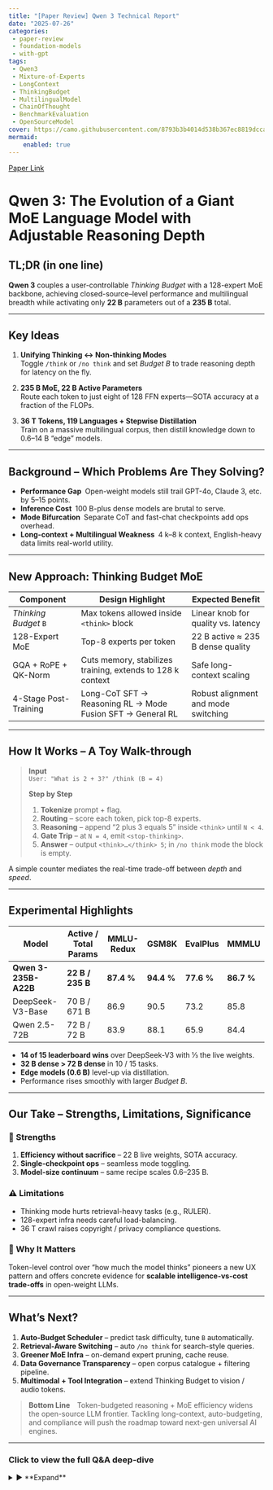 ```yaml
---
title: "[Paper Review] Qwen 3 Technical Report"
date: "2025-07-26"
categories:
 - paper-review
 - foundation-models
 - with-gpt
tags:
 - Qwen3
 - Mixture-of-Experts
 - LongContext
 - ThinkingBudget
 - MultilingualModel
 - ChainOfThought
 - BenchmarkEvaluation
 - OpenSourceModel
cover: https://camo.githubusercontent.com/8793b3b4014d538b367ec8819dcca85e79cb8d910c808fa7849e3cd85e2ebe79/68747470733a2f2f7169616e77656e2d7265732e6f73732d616363656c65726174652d6f766572736561732e616c6979756e63732e636f6d2f6c6f676f5f7177656e332e706e67
mermaid:
    enabled: true
---
```


[Paper Link](https://arxiv.org/abs/2505.09388v1)

# Qwen 3: The Evolution of a Giant MoE Language Model with Adjustable Reasoning Depth

## TL;DR (in one line)

**Qwen 3** couples a user-controllable *Thinking Budget* with a 128-expert MoE backbone, achieving closed-source–level performance and multilingual breadth while activating only **22 B** parameters out of a **235 B** total.

---

## Key Ideas

1. **Unifying Thinking ↔ Non-thinking Modes**  
   Toggle `/think` or `/no think` and set *Budget B* to trade reasoning depth for latency on the fly.

2. **235 B MoE, 22 B Active Parameters**  
   Route each token to just eight of 128 FFN experts—SOTA accuracy at a fraction of the FLOPs.

3. **36 T Tokens, 119 Languages + Stepwise Distillation**  
   Train on a massive multilingual corpus, then distill knowledge down to 0.6–14 B “edge” models.

---

## Background – Which Problems Are They Solving?

* **Performance Gap** Open-weight models still trail GPT-4o, Claude 3, etc. by 5–15 points.  
* **Inference Cost** 100 B-plus dense models are brutal to serve.  
* **Mode Bifurcation** Separate CoT and fast-chat checkpoints add ops overhead.  
* **Long-context + Multilingual Weakness** 4 k–8 k context, English-heavy data limits real-world utility.

---

## New Approach: **Thinking Budget MoE**

| Component             | Design Highlight                                           | Expected Benefit                    |
| --------------------- | ---------------------------------------------------------- | ----------------------------------- |
| *Thinking Budget* `B` | Max tokens allowed inside `<think>` block                  | Linear knob for quality vs. latency |
| 128-Expert MoE        | Top-8 experts per token                                    | 22 B active ≈ 235 B dense quality   |
| GQA + RoPE + QK-Norm  | Cuts memory, stabilizes training, extends to 128 k context | Safe long-context scaling           |
| 4-Stage Post-Training | Long-CoT SFT → Reasoning RL → Mode Fusion SFT → General RL | Robust alignment and mode switching |

---

## How It Works – A Toy Walk-through

> **Input**  
> `User: "What is 2 + 3?" /think (B = 4)`  
>
> **Step by Step**  
> 1. **Tokenize** prompt + flag.  
> 2. **Routing** – score each token, pick top-8 experts.  
> 3. **Reasoning** – append “2 plus 3 equals 5” inside `<think>` until `N < 4`.  
> 4. **Gate Trip** – at `N = 4`, emit `<stop-thinking>`.  
> 5. **Answer** – output `<think>…</think> 5`; in `/no think` mode the block is empty.

A simple counter mediates the real-time trade-off between *depth* and *speed*.

---

## Experimental Highlights

| Model                | Active / Total Params | MMLU-Redux | GSM8K      | EvalPlus   | MMMLU      |
| -------------------- | --------------------- | ---------- | ---------- | ---------- | ---------- |
| **Qwen 3-235B-A22B** | **22 B / 235 B**      | **87.4 %** | **94.4 %** | **77.6 %** | **86.7 %** |
| DeepSeek-V3-Base     | 70 B / 671 B          | 86.9       | 90.5       | 73.2       | 85.8       |
| Qwen 2.5-72B         | 72 B / 72 B           | 83.9       | 88.1       | 65.9       | 84.4       |

* **14 of 15 leaderboard wins** over DeepSeek-V3 with ⅓ the live weights.  
* **32 B dense > 72 B dense** in 10 / 15 tasks.  
* **Edge models (0.6 B)** level-up via distillation.  
* Performance rises smoothly with larger *Budget B*.

---

## Our Take – Strengths, Limitations, Significance

### 💪 Strengths

1. **Efficiency without sacrifice** – 22 B live weights, SOTA accuracy.  
2. **Single-checkpoint ops** – seamless mode toggling.  
3. **Model-size continuum** – same recipe scales 0.6–235 B.

### ⚠️ Limitations

* Thinking mode hurts retrieval-heavy tasks (e.g., RULER).  
* 128-expert infra needs careful load-balancing.  
* 36 T crawl raises copyright / privacy compliance questions.

### 🌟 Why It Matters

Token-level control over “how much the model thinks” pioneers a new UX pattern and offers concrete evidence for **scalable intelligence-vs-cost trade-offs** in open-weight LLMs.

---

## What’s Next?

1. **Auto-Budget Scheduler** – predict task difficulty, tune `B` automatically.  
2. **Retrieval-Aware Switching** – auto `/no think` for search-style queries.  
3. **Greener MoE Infra** – on-demand expert pruning, cache reuse.  
4. **Data Governance Transparency** – open corpus catalogue + filtering pipeline.  
5. **Multimodal + Tool Integration** – extend Thinking Budget to vision / audio tokens.

> **Bottom Line** Token-budgeted reasoning + MoE efficiency widens the open-source LLM frontier. Tackling long-context, auto-budgeting, and compliance will push the roadmap toward next-gen universal AI engines.

---


### Click to view the full Q&A deep-dive

<details markdown="block">
<summary>▶️ **Expand**</summary>



### ✅ Part 1: Research Gap, Central Hypothesis, Contributions

#### **Prompt 1.1.1 – Research Gap**

> *“Analyze the 'Introduction' and 'Related Work' sections to identify the key research gap this paper aims to address. What limitations in prior work or open problems are they trying to solve?”*

##### 🧩 Identified Gaps

| Gap                                          | Description                                                                                                                                    | Qwen3’s Strategy                                                 |
| -------------------------------------------- | ---------------------------------------------------------------------------------------------------------------------------------------------- | ---------------------------------------------------------------- |
| **① Open LLM performance gap**               | Closed-source models like GPT-4o and Claude 3.7 dominate benchmarks, with open-weight models like Llama 3, Mixtral, DeepSeek-V3 still lagging. | Massive pretraining on 36T tokens with a 235B MoE design         |
| **② Dual-model inefficiency**                | Reasoning-heavy (CoT) and fast-chat models are deployed separately, increasing infra cost.                                                     | Unified model with mode toggling + token-based “Thinking Budget” |
| **③ Inference cost of large dense models**   | 100B+ dense models are too expensive to train and serve.                                                                                       | Use MoE with only 22B active weights per token                   |
| **④ Long-context and multilingual weakness** | Prior open models limited to 4–8k context, mostly English data.                                                                                | 32K context support + training on 119 languages                  |
| **⑤ Lack of reproducibility**                | SOTA models often rely on closed weights and data.                                                                                             | Fully open release (weights, code, training details)             |

---

#### **Prompt 1.1.2 – Central Hypothesis**

> *"What is the central claim of the paper? Write a single sentence like: 'The authors hypothesize that \[method] overcomes \[limitations] to achieve \[outcome].'"*

**The authors hypothesize that integrating thinking and non-thinking modes within a single MoE architecture, along with a controllable thinking budget, enables open-source LLMs to overcome mode bifurcation and efficiency challenges while achieving reasoning performance rivaling closed-source giants.**

---

#### **Prompt 1.2.1 – Novel Contributions**

> *"List the top 1–3 original contributions. Clearly classify whether each is a new architecture, training method, dataset, or repurposed existing technique."*

| #                                                                                                                                              | Contribution                                     | Type |
| ---------------------------------------------------------------------------------------------------------------------------------------------- | ------------------------------------------------ | ---- |
| **1. Dual-mode reasoning with controllable thinking budget** – One model supports both CoT and fast responses using a simple budget parameter. | New architecture + novel usage of prompting      |      |
| **2. 235B MoE model with only 22B active parameters outperforming 70B+ dense models**                                                          | New architecture                                 |      |
| **3. Massive multilingual pretraining (36T tokens, 119 languages) + two-stage strong-to-weak distillation pipeline**                           | New dataset + novel distillation training method |      |

---

#### **Prompt 1.2.2 – Claimed Advantages**

> *"According to the authors, why is their method better than previous ones? Summarize their strongest supporting arguments."*

| Argument                           | Summary                                                                                                  |
| ---------------------------------- | -------------------------------------------------------------------------------------------------------- |
| **Unified reasoning modes**        | No need to swap models; thinking/non-thinking toggled via prompt. Budget enables fine-grained control.   |
| **MoE efficiency**                 | 22B active parameters yield results rivaling 72B+ dense models.                                          |
| **Distillation-based portability** | Knowledge from large models is effectively passed down to 0.6–14B models.                                |
| **Benchmark dominance**            | Qwen3-235B-A22B outperforms DeepSeek-V3 on 14/15 tasks; 32B dense surpasses Qwen2.5-72B in most metrics. |


### ✅ Part 2: Algorithm, Key Mechanism, Performance Results

#### **Prompt 1.3.1 – Step-by-Step Algorithm Explanation**

> *"Explain the main algorithm or architecture in step-by-step fashion with a toy example (e.g. 3×3 pixels, short text). Define all terms/variables clearly."*

##### 🔧 Qwen3’s Core Mechanism – Explained Step-by-Step

We walk through how Qwen3’s **Thinking Mode + Budget Control** and **128-Expert MoE Routing** work using a simple example:

---

**1. Preliminaries & Definitions**

| Term                  | Description                                                                        |
| --------------------- | ---------------------------------------------------------------------------------- |
| `/think`, `/no think` | Prompt flags to toggle reasoning (CoT) mode on/off                                 |
| `<think>...</think>`  | Invisible token span for model-generated internal reasoning                        |
| `Thinking Budget B`   | Max token count allowed inside `<think>`; triggers `<stop-thinking>`               |
| `Expert Eᵢ`           | One of 128 FFNs; token routed to top-8 for parallel processing                     |
| `Router R`            | Learns softmax weights over all experts per token; uses global load balancing loss |

---

**2. Input – Toy Example**

* **Text Input**:
  `User: "What is 2 + 3?" /think (B = 4)`

* **Image Input (flattened)**:

  ```
  [  0 255 128
     64  32 192
    255   0  16 ] → 9 tokens
  ```

---

**3. Processing Pipeline**

| Step                              | Thinking Mode Flow                                                                                      | MoE Flow                                       |
| --------------------------------- | ------------------------------------------------------------------------------------------------------- | ---------------------------------------------- |
| **S0. Tokenization**              | Tokenize input prompt and flag                                                                          | Embed image tokens                             |
| **S1. Router Scoring**            | For each hidden state `h_t`, compute softmax over 128 experts                                           | Same                                           |
| **S2. Expert Dispatch**           | —                                                                                                       | Select top-8 experts; run parallel FFN         |
| **S3. Reasoning Generation**      | Initialize counter `N = 0`; generate CoT tokens until `N = B` → emit `<stop-thinking>` and final answer | Aggregated expert outputs passed to next layer |
| **S4. Output Formatting**         | Output is `<think>…</think> 5`. If `/no think`, output `<think></think> 5`                              | —                                              |
| **S5. Budget Scaling (Optional)** | Higher B yields better reasoning scores (shown in benchmarks)                                           | k=8 fixed; predictable memory usage            |

---

**4. Visual Flow Diagram (Mermaid)**

```mermaid
flowchart TD
    A[User Prompt<br>/think] --> B[Tokenizer]
    B --> C[Self-Attn + Router R]
    C --> D{Top-8 Experts}
    D -->|Parallel FFN| E[Aggregated Hidden]
    E --> F[Decoder<br>Generate <think> tokens]
    F --> G{B == 4?}
    G -- No --> F
    G -- Yes --> H[Insert stop-thinking]
    H --> I[Generate Final Answer]
    I --> J[Return <think>…</think> Answer]
```

---

**5. Summary Points**

* *Unified Mode with Budget Control*:
  `/think`, `/no think`, and `<think>` blocks allow one model to serve both modes.

* *Efficient MoE*:
  22 B active (out of 235 B total) with global load balancing.

* *Paired with Training*:
  4-stage post-training pipeline reinforces budget control and alignment.

---

**6. Quick Q\&A**

| Q                                      | A                                                  |
| -------------------------------------- | -------------------------------------------------- |
| What if `B = 0`?                       | Behaves like non-thinking mode automatically.      |
| What if 3 tokens all go to expert E₁?  | Load balancing loss penalizes overused experts.    |
| What happens if `/no think` and B > 0? | B is ignored; model emits empty `<think></think>`. |

---

#### **Prompt 1.3.2 – Secret Weapon: Thinking Budget Gating**

> *"Identify one crucial formula/component that enables Qwen3’s capabilities and explain its function."*

**🧠 Key Insight: Token-Gated Thinking Budget**

* User sets budget `B` (e.g. 8192 tokens)
* Model begins generating inside `<|think|>` span
* For each step t:

  $$
  N_t \leftarrow N_{t-1} + \mathbf{1}[ \text{token}_t \in \text{thinking} ]
  $$
* If $N_t \ge B$, stop reasoning, switch to answer mode.

**Why it's essential**:

1. **Balances quality & cost**
   Prevents runaway CoT while ensuring deep reasoning when needed.

2. **Enables mode fusion**
   Without gating, reasoning and chat modes couldn't coexist in one checkpoint.

3. **Scales predictably**
   Authors show performance grows smoothly with larger `B`.

> This one simple counter turns Qwen3 into a controllable, cost-aware LLM with dynamic depth—no separate models or rerouting needed.




### ✅ Part 3: Comparative Analysis, Limitations, and Future Directions

#### **Prompt 1.4.1 – Core Results Summary**

> *"Summarize key results from the ‘Experiments’ section. What benchmarks were used? Which metrics? What do the authors highlight as the most important evidence?"*

##### 📊 Evaluation Setup

* **Metrics**: Accuracy, pass\@1 / pass\@64 (for code), Codeforces Elo
* **Benchmarks**: MMLU-Redux, SuperGPQA, GSM8K, EvalPlus, MultiPL-E, MMMLU, INCLUDE, and more

##### 🏆 Key Highlights

| Model                     | Active / Total Params | Notable Scores                       | Takeaways                                                 |
| ------------------------- | --------------------- | ------------------------------------ | --------------------------------------------------------- |
| **Qwen3-235B-A22B**       | 22B / 235B            | MMLU 87.4, GSM8K 94.4, EvalPlus 77.6 | Beats DeepSeek-V3 in 14/15 tasks                          |
| **Qwen3-32B (Dense)**     | 32B / 32B             | MMLU-Pro 65.5, SuperGPQA 39.8        | Outperforms Qwen2.5-72B in 10/15; dominates LLaMA-4-Scout |
| **Small Models (0.6–8B)** | —                     | Better pass\@1/64 and STEM accuracy  | Strong gains via distillation vs Qwen2.5 and LLaMA-3      |

##### 📚 Long-Context & Budget Findings

* Achieves 95.0% average on RULER at 128K context
* Thinking mode sometimes hurts search tasks — may interfere with retrieval signal
* Budget (e.g. B=8192) prevents overthinking, balancing quality & latency

##### 🔁 Strong-to-Weak Distillation

* Large models (235B) distilled into 0.6–8B versions
* Pass\@k improves; training time drops 10× compared to RL

---

#### **Prompt 1.4.2 – Comparative & Critical Analysis**

> *"How does Qwen3 compare to baselines like DeepSeek, LLaMA? Where does it fail to improve? Did the authors explain why?"*

##### ✅ Strongest Evidence of Superiority

| Compared Against                | Highlight                                                                    |
| ------------------------------- | ---------------------------------------------------------------------------- |
| **DeepSeek-V3 (671B)**          | Qwen3-235B-A22B beats it in 14 of 15 benchmarks, with just 22B active params |
| **LLaMA-4-Maverick (402B)**     | Qwen3 uses smaller active weights (22B vs 17B) but wins in reasoning tasks   |
| **Qwen2.5-72B / LLaMA-4-Scout** | 32B model beats both in most tasks                                           |

##### ⚠️ Cases with Limited Gains

| Scenario              | Result                                          |
| --------------------- | ----------------------------------------------- |
| Qwen3-14B on GPQA     | Underperforms Qwen2.5-32B by 8 points           |
| Qwen3-235B on INCLUDE | Slightly trails DeepSeek-V3                     |
| Post-RL CoT Fusion    | Some drop in math/code (AIME’24, LiveCodeBench) |

##### 🧠 Author's Explanations

* **Trade-offs during RL**:
  General alignment hurt niche reasoning (math/code) slightly

* **Architectural differences**:
  Gains from QK-Norm, STEM-heavy data more visible in larger models

* **Budget still has headroom**:
  Performance rises with larger `B` — authors suggest this could close remaining gaps

---

#### **Prompt 1.5.1 – Limitations (Acknowledged + Latent)**

> *"Which limitations do the authors admit? What else might be a problem?"*

##### 📌 Acknowledged by Authors

| Issue                               | Description                                                   |
| ----------------------------------- | ------------------------------------------------------------- |
| **Retrieval hurt by thinking mode** | RULER tasks drop when CoT is active                           |
| **Post-RL performance dip**         | AIME’24, LiveCodeBench scores drop slightly                   |
| **Mode-switch errors**              | ThinkFollow only 88.7 after Stage 3; improved but not perfect |
| **No 32K+ budget tests yet**        | Future work planned                                           |

##### ⚠️ Additional Risks (Our View)

| Category                       | Concern                                                                 |
| ------------------------------ | ----------------------------------------------------------------------- |
| **Energy / Compute Cost**      | 235B params + 36T tokens → large carbon footprint despite MoE           |
| **Infrastructure Complexity**  | 128-expert routing requires load balancing + robust scheduling          |
| **Data Ethics**                | 119-language crawl lacks full license/PII audit transparency            |
| **Teacher Dependency**         | Distillation assumes access to huge teacher models like o3, DeepSeek-R1 |
| **Budget Hyperparam Tuning**   | Users must manually choose B; poor values = bad UX                      |
| **Multilingual inconsistency** | Still behind DeepSeek-V3 on INCLUDE (44 languages)                      |
| **Potential misuse**           | CoT blocks could leak bias/private data if exposed                      |
| **Trade-off dilemma**          | Hard to optimize for both generality and niche domains like math/code   |

---

#### **Prompt 1.5.2 – Future Directions**

> *"What future work do the authors suggest? What else could be worth pursuing?"*

##### 🛣️ Authors’ Roadmap

1. **More diverse pretraining data** (even beyond 36T)
2. **Better long-context modeling** (100K+ token generation)
3. **Agent-based RL with tool use**
4. **Budget scaling beyond 32K**

##### 💡 Our Additional Suggestions

| Direction                       | Why It Matters                 | Idea                                              |
| ------------------------------- | ------------------------------ | ------------------------------------------------- |
| **Retrieval-aware switching**   | CoT may harm search tasks      | Auto-detect query type and turn off thinking mode |
| **Auto-budget scheduling**      | Avoids manual tuning           | Predict optimal `B` via RL or bandits             |
| **Green MoE scaling**           | Save power, reduce latency     | Expert pruning, KV cache reuse                    |
| **Transparent data governance** | Enable reproducibility & audit | Open-source corpus catalog and filters            |
| **Super-tiny model support**    | Even 0.6B is too large for IoT | LoRA + quantization + vocab compression           |
| **Safe reasoning alignment**    | Prevent `<think>` leakage      | Red-team filters, `explain-only` mode             |
| **Multimodal fusion**           | CoT for vision/audio too       | Extend token budgeting to MM models (MoE-MM)      |


### ✅ Part 4: Model Architecture and Training Strategy

#### **Prompt – Architecture Details**

> *"If it uses a Transformer, explain attention structure (e.g. number of heads/layers). How is positional encoding handled? If it’s Seq2Seq, explain encoder-decoder interaction."*

##### 🏗️ Qwen3 Architecture Summary

* **Decoder-only Transformer** (like GPT); there’s no encoder-decoder split.
* Uses **Grouped Query Attention (GQA)** — many query heads, fewer key/value heads → lowers memory and compute.
* **RoPE (Rotary Positional Embedding)** allows extrapolation to long contexts (up to 128K tokens) without retraining.
* **QK-Norm** stabilizes large-scale attention layers by normalizing queries.

##### 📐 Configuration by Model Size

| Model Type | Params    | Layers | Q / KV Heads | Context Limit |
| ---------- | --------- | ------ | ------------ | ------------- |
| Dense      | 0.6B      | 28     | 16 / 8       | 32K           |
|            | 1.7B      | 28     | 16 / 8       | 32K           |
|            | 4B        | 36     | 32 / 8       | 128K          |
|            | 8B        | 36     | 32 / 8       | 128K          |
|            | 14B       | 40     | 40 / 8       | 128K          |
|            | 32B       | 64     | 64 / 8       | 128K          |
| MoE        | 30B-A3B   | 48     | 32 / 4       | 128K          |
|            | 235B-A22B | 94     | 64 / 4       | 128K          |

> RoPE handles positional encoding by rotating token embeddings in a complex plane — allowing better generalization to unseen sequence lengths compared to traditional absolute or learned embeddings.

##### ⚙️ Additional Stabilization Modules

* **RMSNorm (pre-norm)** improves gradient flow in deep layers.
* **SwiGLU** activation in FFNs for parameter efficiency and non-linearity.

> Since it’s not Seq2Seq, Qwen3 is purely autoregressive — a single transformer stack handles both input and output.

---

#### **Prompt – Training Objective & Optimization Strategy**

> *"What is the modeling objective (Causal LM, Masked LM, etc)? What pretraining corpus is used? Explain any fine-tuning or optimization steps."*

##### 🎯 Objective

* **Causal Language Modeling (CLM)** — predict next token given past.
* Optimized via standard cross-entropy loss, autoregressive left-to-right decoding.

---

##### 📚 Pretraining Corpus

| Stage       | Data                                                       | Tokens | Purpose                  |
| ----------- | ---------------------------------------------------------- | ------ | ------------------------ |
| **Stage 1** | Web, books, news, code (general domain)                    | \~30T  | Broad knowledge          |
| **Stage 2** | STEM + code + synthetic examples from Qwen2.5-Math / Coder | ⬆      | Improve reasoning/coding |
| **Stage 3** | Long documents (PDFs, OCR from Qwen2.5-VL)                 | ⬆      | Train for 32K+ context   |

> Total corpus spans **36 trillion tokens across 119 languages**. Multilinguality is central to performance.

---

##### 🔄 Post-training Pipeline (SFT + RL)

| Stage                  | Method                                            | Purpose                           |
| ---------------------- | ------------------------------------------------- | --------------------------------- |
| **1. Long-CoT SFT**    | Human-validated Chain-of-Thought samples          | Teach deep reasoning              |
| **2. Reasoning RL**    | Rule-based reward shaping on math/code            | Refine policies for correctness   |
| **3. Mode Fusion SFT** | Mix of /think and /no think samples               | Teach mode-switch awareness       |
| **4. General RL**      | Multi-reward from rules, model votes, preferences | Boost alignment, format, tool use |

> The entire pipeline unifies both reasoning and non-reasoning behavior in one checkpoint.

---

##### 🧪 Strong-to-Weak Distillation (for small models)

* Distills logits from large models (235B/32B) to smaller students (0.6–14B).
* **Off-policy → On-policy** distillation.
  On-policy alone beats RL in accuracy, using **1/10th the GPU hours**.

---

##### 🔁 Summary

* **Objective**: Causal LM
* **Corpus**: 36T tokens / 119 languages
* **Training**: 3-stage pretraining + 4-stage post-training
* **Compression**: Distillation makes edge models viable



</details>